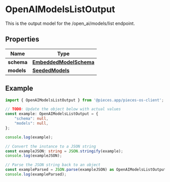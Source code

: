 
# OpenAIModelsListOutput

This is the output model for the /open_ai/models/list endpoint.

## Properties

Name | Type
------------ | -------------
**schema** | [**EmbeddedModelSchema**](EmbeddedModelSchema)
**models** | [**SeededModels**](SeededModels)

## Example

```typescript
import { OpenAIModelsListOutput } from '@pieces.app/pieces-os-client';

// TODO: Update the object below with actual values
const example: OpenAIModelsListOutput = {
    "schema": null,
    "models": null,
};

console.log(example);

// Convert the instance to a JSON string
const exampleJSON: string = JSON.stringify(example);
console.log(exampleJSON);

// Parse the JSON string back to an object
const exampleParsed = JSON.parse(exampleJSON) as OpenAIModelsListOutput;
console.log(exampleParsed);
```



